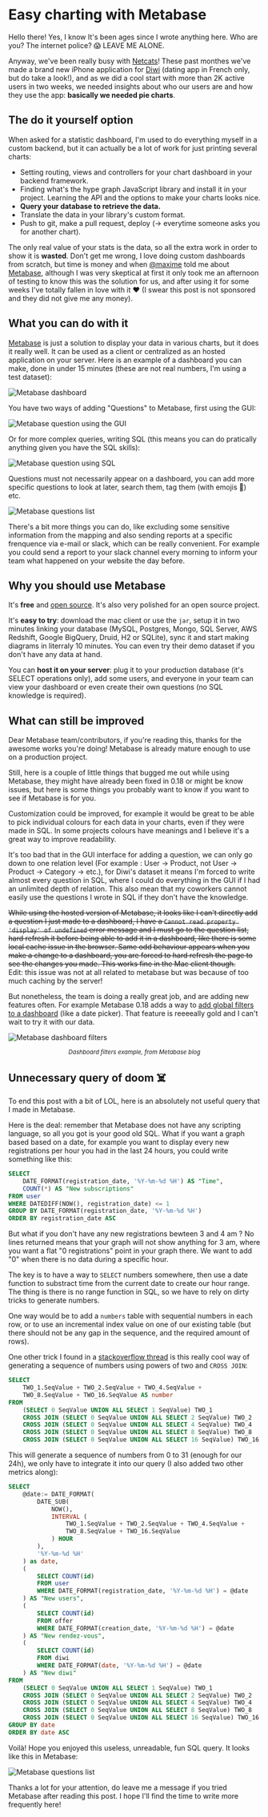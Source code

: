 # Easy charting with Metabase

Hello there! Yes, I know It's been ages since I wrote anything here. Who are you? The internet police? 😱 LEAVE ME ALONE.

Anyway, we've been really busy with [Netcats](http://netcats.com/)! These past monthes we've made a brand new iPhone application for [Diwi](https://diwi.com) (dating app in French only, but do take a look!), and as we did a cool start with more than 2K active users in two weeks, we needed insights about who our users are and how they use the app: **basically we needed pie charts**.

## The do it yourself option

When asked for a statistic dashboard, I'm used to do everything myself in a custom backend, but it can actually be a lot of work for just printing several charts:

* Setting routing, views and controllers for your chart dashboard in your backend framework.
* Finding what's the hype graph JavaScript library and install it in your project. Learning the API and the options to make your charts looks nice.
* **Query your database to retrieve the data.**
* Translate the data in your library's custom format.
* Push to git, make a pull request, deploy (-> everytime someone asks you for another chart).

The only real value of your stats is the data, so all the extra work in order to show it is **wasted**. Don't get me wrong, I love doing custom dashboards from scratch, but time is money and when [@maxime](https://twitter.com/maxime) told me about [Metabase](http://www.metabase.com/), although I was very skeptical at first it only took me an afternoon of testing to know this was the solution for us, and after using it for some weeks I've totally fallen in love with it ❤️ (I swear this post is not sponsored and they did not give me any money).

## What you can do with it

[Metabase](http://www.metabase.com/) is just a solution to display your data in various charts, but it does it really well. It can be used as a client or centralized as an hosted application on your server. Here is an example of a dashboard you can make, done in under 15 minutes (these are not real numbers, I'm using a test dataset):

![Metabase dashboard](/img/posts/metabase_dashboard.png)

You have two ways of adding "Questions" to Metabase, first using the GUI:

![Metabase question using the GUI](/img/posts/metabase_question_gui.png)

Or for more complex queries, writing SQL (this means you can do pratically anything given you have the SQL skills):

![Metabase question using SQL](/img/posts/metabase_question_sql.png)

Questions must not necessarily appear on a dashboard, you can add more specific questions to look at later, search them, tag them (with emojis 🙌) etc.

![Metabase questions list](/img/posts/metabase_questions_list.png)

There's a bit more things you can do, like excluding some sensitive information from the mapping and also sending reports at a specific frenquence via e-mail or slack, which can be really convenient. For example you could send a report to your slack channel every morning to inform your team what happened on your website the day before.

## Why you should use Metabase

It's **free** and [open source](https://github.com/metabase/metabase). It's also very polished for an open source project.

It's **easy to try**: download the mac client or use the `jar`, setup it in two minutes linking your database (MySQL, Postgres, Mongo, SQL Server, AWS Redshift, Google BigQuery, Druid, H2 or SQLite), sync it and start making diagrams in literraly 10 minutes. You can even try their demo dataset if you don't have any data at hand.

You can **host it on your server**: plug it to your production database (it's SELECT operations only), add some users, and everyone in your team can view your dashboard or even create their own questions (no SQL knowledge is required).

## What can still be improved

Dear Metabase team/contributors, if you're reading this, thanks for the awesome works you're doing! Metabase is already mature enough to use on a production project.

Still, here is a couple of little things that bugged me out while using Metabase, they might have already been fixed in 0.18 or might be know issues, but here is some things you probably want to know if you want to see if Metabase is for you.

Customization could be improved, for example it would be great to be able to pick individual colours for each data in your charts, even if they were made in SQL. In some projects colours have meanings and I believe it's a great way to improve readability.

It's too bad that in the GUI interface for adding a question, we can only go down to one relation level (For example : User -> Product, not User -> Product -> Category -> etc.), for Diwi's dataset it means I'm forced to write almost every question in SQL, where I could do everything in the GUI if I had an unlimited depth of relation. This also mean that my coworkers cannot easily use the questions I wrote in SQL if they don't have the knowledge.

~~While using the hosted version of Metabase, it looks like I can't directly add a question I just made to a dashboard, I have a `Cannot read property 'display' of undefined` error message and I must go to the question list, hard refresh it before being able to add it in a dashboard, like there is some local cache issue in the browser. Same odd behaviour appears when you make a change to a dashboard, you are forced to hard refresh the page to see the changes you made. This works fine in the Mac client though.~~<br />
Edit: this issue was not at all related to metabase but was because of too much caching by the server!

But nonetheless, the team is doing a really great job, and are adding new features often. For example Metabase 0.18 adds a way to [add global filters to a dashboard](http://www.metabase.com/blog/dashboard-filters) (like a date picker). That feature is reeeeally gold and I can't wait to try it with our data.

![Metabase dashboard filters](http://www.metabase.com/images/dashboard_filters.png)
<p style="text-align:center;font-style:italic;"><small>Dashboard filters example, from Metabase blog</small></p>

## Unnecessary query of doom ☠️

To end this post with a bit of LOL, here is an absolutely not useful query that I made in Metabase.

Here is the deal: remember that Metabase does not have any scripting language, so all you got is your good old SQL. What if you want a graph based based on a date, for example you want to display every new registrations per hour you had in the last 24 hours, you could write something like this:

```sql
SELECT
	DATE_FORMAT(registration_date, '%Y-%m-%d %H') AS "Time",
	COUNT(*) AS "New subscriptions"
FROM user
WHERE DATEDIFF(NOW(), registration_date) <= 1
GROUP BY DATE_FORMAT(registration_date, '%Y-%m-%d %H')
ORDER BY registration_date ASC
```

But what if you don't have any new registrations bewteen 3 and 4 am ? No lines returned means that your graph will not show anything for 3 am, where you want a flat "0 registrations" point in your graph there. We want to add "0" when there is no data during a specific hour.

The key is to have a way to `SELECT` numbers somewhere, then use a date function to substract time from the current date to create our hour range. The thing is there is no range function in SQL, so we have to rely on dirty tricks to generate numbers.

One way would be to add a `numbers` table with  sequential numbers in each row, or to use an incremental index value on one of our existing table (but there should not be any gap in the sequence, and the required amount of rows).

One other trick I found in a [stackoverflow thread](http://stackoverflow.com/questions/27954991/how-to-fill-missing-values-in-mysql-query) is this really cool way of generating a sequence of numbers using powers of two and `CROSS JOIN`:

```sql
SELECT
	TWO_1.SeqValue + TWO_2.SeqValue + TWO_4.SeqValue +
	TWO_8.SeqValue + TWO_16.SeqValue AS number
FROM
	(SELECT 0 SeqValue UNION ALL SELECT 1 SeqValue) TWO_1
    CROSS JOIN (SELECT 0 SeqValue UNION ALL SELECT 2 SeqValue) TWO_2
    CROSS JOIN (SELECT 0 SeqValue UNION ALL SELECT 4 SeqValue) TWO_4
    CROSS JOIN (SELECT 0 SeqValue UNION ALL SELECT 8 SeqValue) TWO_8
    CROSS JOIN (SELECT 0 SeqValue UNION ALL SELECT 16 SeqValue) TWO_16
```

This will generate a sequence of numbers from 0 to 31 (enough for our 24h), we only have to integrate it into our query (I also added two other metrics along):

```sql
SELECT
    @date:= DATE_FORMAT(
    	DATE_SUB(
    		NOW(),
    		INTERVAL (
    			TWO_1.SeqValue + TWO_2.SeqValue + TWO_4.SeqValue +
    			TWO_8.SeqValue + TWO_16.SeqValue
    		) HOUR
    	),
    	'%Y-%m-%d %H'
    ) as date,
    (
    	SELECT COUNT(id)
    	FROM user
    	WHERE DATE_FORMAT(registration_date, '%Y-%m-%d %H') = @date
    ) AS "New users",
    (
    	SELECT COUNT(id)
    	FROM offer
    	WHERE DATE_FORMAT(creation_date, '%Y-%m-%d %H') = @date
    ) AS "New rendez-vous",
    (
    	SELECT COUNT(id)
    	FROM diwi
    	WHERE DATE_FORMAT(date, '%Y-%m-%d %H') = @date
    ) AS "New diwi"
FROM
    (SELECT 0 SeqValue UNION ALL SELECT 1 SeqValue) TWO_1
    CROSS JOIN (SELECT 0 SeqValue UNION ALL SELECT 2 SeqValue) TWO_2
    CROSS JOIN (SELECT 0 SeqValue UNION ALL SELECT 4 SeqValue) TWO_4
    CROSS JOIN (SELECT 0 SeqValue UNION ALL SELECT 8 SeqValue) TWO_8
    CROSS JOIN (SELECT 0 SeqValue UNION ALL SELECT 16 SeqValue) TWO_16
GROUP BY date
ORDER BY date ASC
```

Voilà! Hope you enjoyed this useless, unreadable, fun SQL query. It looks like this in Metabase:

![Metabase questions list](/img/posts/metabase_question_doom.png)

Thanks a lot for your attention, do leave me a message if you tried Metabase after reading this post. I hope I'll find the time to write more frequently here!
